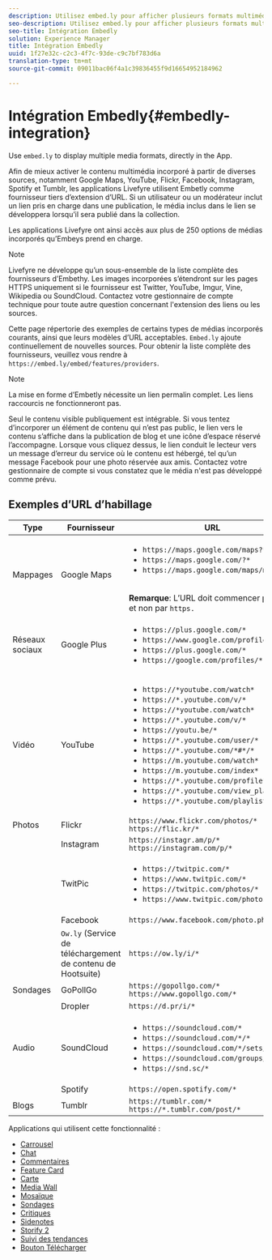 ```yaml
---
description: Utilisez embed.ly pour afficher plusieurs formats multimédias directement dans l’application.
seo-description: Utilisez embed.ly pour afficher plusieurs formats multimédias directement dans l’application.
seo-title: Intégration Embedly
solution: Experience Manager
title: Intégration Embedly
uuid: 1f27e32c-c2c3-4f7c-93de-c9c7bf783d6a
translation-type: tm+mt
source-git-commit: 09011bac06f4a1c39836455f9d16654952184962

---
```



# Intégration Embedly{#embedly-integration}

Use `embed.ly` to display multiple media formats, directly in the App.

Afin de mieux activer le contenu multimédia incorporé à partir de diverses sources, notamment Google Maps, YouTube, Flickr, Facebook, Instagram, Spotify et Tumblr, les applications Livefyre utilisent Embetly comme fournisseur tiers d’extension d’URL. Si un utilisateur ou un modérateur inclut un lien pris en charge dans une publication, le média inclus dans le lien se développera lorsqu’il sera publié dans la collection.

Les applications Livefyre ont ainsi accès aux plus de 250 options de médias incorporés qu’Embeys prend en charge.

>[!NOTE]
>
>Livefyre ne développe qu’un sous-ensemble de la liste complète des fournisseurs d’Embethy. Les images incorporées s’étendront sur les pages HTTPS uniquement si le fournisseur est Twitter, YouTube, Imgur, Vine, Wikipedia ou SoundCloud. Contactez votre gestionnaire de compte technique pour toute autre question concernant l'extension des liens ou les sources.

Cette page répertorie des exemples de certains types de médias incorporés courants, ainsi que leurs modèles d’URL acceptables. `Embed.ly` ajoute continuellement de nouvelles sources. Pour obtenir la liste complète des fournisseurs, veuillez vous rendre à `https://embed.ly/embed/features/providers`.

>[!NOTE]
>
>La mise en forme d’Embetly nécessite un lien permalin complet. Les liens raccourcis ne fonctionneront pas.

Seul le contenu visible publiquement est intégrable. Si vous tentez d’incorporer un élément de contenu qui n’est pas public, le lien vers le contenu s’affiche dans la publication de blog et une icône d’espace réservé l’accompagne. Lorsque vous cliquez dessus, le lien conduit le lecteur vers un message d’erreur du service où le contenu est hébergé, tel qu’un message Facebook pour une photo réservée aux amis. Contactez votre gestionnaire de compte si vous constatez que le média n'est pas développé comme prévu.

## Exemples d’URL d’habillage

| Type | Fournisseur | URL |
|--- |--- |--- |
| Mappages | Google Maps | <ul><li>`https://maps.google.com/maps?*`</li><li>`https://maps.google.com/?*`</li><li>`https://maps.google.com/maps/ms?*`</li></ul><br>**Remarque**: L’URL doit commencer par `http` et non par `https.` |
| Réseaux sociaux | Google Plus | <ul><li>`https://plus.google.com/*`</li><li>`https://www.google.com/profiles/*`</li><li> `https://plus.google.com/*`</li><li>`https://google.com/profiles/*`</li></ul> |
| Vidéo | YouTube | <ul><li>`https://*youtube.com/watch*`</li><li> `https://*.youtube.com/v/*`</li><li>`https://*youtube.com/watch*` </li><li>`https://*.youtube.com/v/*`</li><li>`https://youtu.be/*`</li><li>`https://*.youtube.com/user/*` </li><li>`https://*.youtube.com/*#*/*`</li><li>`https://m.youtube.com/watch*`</li><li>`https://m.youtube.com/index*`</li><li>`https://*.youtube.com/profile*`</li><li>`https://*.youtube.com/view_play_list*`</li><li>`https://*.youtube.com/playlist*`</li></ul> |
| Photos | Flickr | `https://www.flickr.com/photos/*`<br>`https://flic.kr/*` |
|  | Instagram | `https://instagr.am/p/*`<br>`https://instagram.com/p/*` |
|  | TwitPic | <ul><li>`https://twitpic.com/*`</li><li>`https://www.twitpic.com/*`</li><li>`https://twitpic.com/photos/*`</li><li>`https://www.twitpic.com/photos/*`</li></ul> |
|  | Facebook | `https://www.facebook.com/photo.php*` |
|  | `Ow.ly` (Service de téléchargement de contenu de Hootsuite) | `https://ow.ly/i/*` |
| Sondages | GoPollGo | `https://gopollgo.com/*`<br>`https://www.gopollgo.com/*` |
|  | Dropler | `https://d.pr/i/*` |
| Audio | SoundCloud | <ul><li>`https://soundcloud.com/*`</li><li>`https://soundcloud.com/*/*` </li><li>`https://soundcloud.com/*/sets/*` </li><li>`https://soundcloud.com/groups/*` </li><li>`https://snd.sc/*`</li></ul> |
|  | Spotify | `https://open.spotify.com/*` |
| Blogs | Tumblr | `https://tumblr.com/*`<br>`https://*.tumblr.com/post/*` |

Applications qui utilisent cette fonctionnalité :

* [Carrousel](/help/using/c-about-apps/c-carousel-app/c-carousel-app.md#c_carousel_app)
* [Chat](/help/using/c-about-apps/c-chat-app/c-chat-app.md#c_chat_app)
* [Commentaires](/help/using/c-about-apps/c-comments/c-comments.md)
* [Feature Card](/help/using/c-about-apps/c-feature-card-app/c-feature-card-app.md#c_feature_card_app)
* [Carte](/help/using/c-about-apps/c-map-app/c-map-app.md#c_map_app)
* [Media Wall](/help/using/c-about-apps/c-media-wall-app/c-media-wall-app.md#c_media_wall_app)
* [Mosaïque](/help/using/c-about-apps/c-mosaic-app/c-mosaic-app.md#c_mosaic_app)
* [Sondages](/help/using/c-about-apps/c-polls-app/c-polls-app.md#c_polls_app)
* [Critiques](/help/using/c-about-apps/c-reviews-app/c-reviews-app.md#c_reviews_app)
* [Sidenotes](/help/using/c-about-apps/c-sidenotes-app/c-sidenotes-app.md#c_sidenotes_app)
* [Storify 2](/help/using/c-about-apps/c-storify2/c-storify2.md#c_storify2)
* [Suivi des tendances](/help/using/c-about-apps/c-trending-app/c-trending-app.md#c_trending_app)
* [Bouton Télécharger](/help/using/c-about-apps/c-upload-button-app/c-upload-button-app.md#c_upload_button_app)

